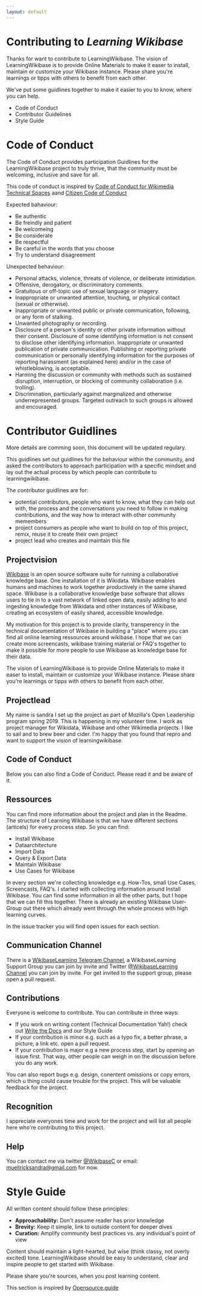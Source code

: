 ```yaml
---
layout: default
---
```


# Contributing to *Learning Wikibase*

Thanks for want to contribute to LearningWikibase. The vision of LearningWikibase is to provide Online Materials to make it easer to install, maintain or customize your Wikibase instance. Please share you're learnings or tipps with others to benefit from each other. 

We've put some guidlines together to make it easier to you to know, where you can help.

- Code of Conduct 
- Contributor Guidelines
- Style Guide

# Code of Conduct

The Code of Conduct provides participation Guidlines for the LearningWikibase project to truly thrive, that the community must be welcoming, inclusive and save for all.

This code of conduct is inspired by [Code of Conduct for Wikimedia Technical Spaces](https://www.mediawiki.org/wiki/Code_of_Conduct) aand [Citizen Code of Conduct](http://citizencodeofconduct.org/)

Expected bahaviour:

- Be authentic
- Be freindly and patient
- Be welcomeing
- Be considerate
- Be respectful
- Be careful in the words that you choose
- Try to understand disagreement

Unexpected behaviour: 

- Personal attacks, violence, threats of violence, or deliberate intimidation.
- Offensive, derogatory, or discriminatory comments.
- Gratuitous or off-topic use of sexual language or imagery.
- Inappropriate or unwanted attention, touching, or physical contact (sexual or otherwise).
- Inappropriate or unwanted public or private communication, following, or any form of stalking.
- Unwanted photography or recording.
- Disclosure of a person's identity or other private information without their consent. Disclosure of some identifying information is not consent to disclose other identifying information.
Inappropriate or unwanted publication of private communication. Publishing or reporting private communication or personally identifying information for the purposes of reporting harassment (as explained here) and/or in the case of whistleblowing, is acceptable.
- Harming the discussion or community with methods such as sustained disruption, interruption, or blocking of community collaboration (i.e. trolling).
- Discrimination, particularly against marginalized and otherwise underrepresented groups. Targeted outreach to such groups is allowed and encouraged.

# Contributor Guidlines 

More details are comming soon, this document will be updated regulary.

This guidlines set out guidlines for the behaviour within the community, and asked the contributors to approach participation with a specific mindset and lay out the actual process by which people can contribute to learningwikibase.

The contributor guidlines are for:

- potential contributors, people who want to know, what they can help out with, the process and the conversations you need to follow in making contributions, and the way how to interact with other community memembers
- project consumers as people who want to build on top of this project, remix, reuse it to create their own project
- project lead who creates and maintain this file 

## Projectvision

[Wikibase](wikiba.se) is an open source software suite for running a collaborative knowledge base. One installation of it is Wikidata. Wikibase enables humans and machines to work together productively in the same shared space. Wikibase is a collaborative knowledge base software that allows users to tie in to a vast network of linked open data, easily adding to and ingesting knowledge from Wikidata and other instances of Wikibase, creating an ecosystem of easily shared, accessible knowledge.

My motivation for this project is to provide clarity, transperency in the technical documentation of Wikibase in building a "place" where you can find all online learning ressources around wikibase. I hope that we can create more screencasts, wikibase training material or FAQ's together to make it possible for more people to use Wikibase as knowledge base for their data.

The vision of LearningWikibase is to provide Online Materials to make it easer to install, maintain or customize your Wikibase instance. Please share you're learnings or tipps with others to benefit from each other. 

## Projectlead

My name is sandra I set up the project as part of Mozilla's Open Leadership program spring 2019. This is happening in my volunteer time. I work as project manager for Wikidata, Wikibase and other Wikimedia projects. I like to sail and to brew beer and cider. I'm happy that you found that repro and want to support the vision of learningwikibase. 

## Code of Conduct

Below you can also find a Code of Conduct. Please read it and be aware of it.

## Ressources

You can find more information about the project and plan in the Readme. The structure of Learning Wikibase is that we have different sections (articels) for every process step. So you can find: 

- Install Wikibase 
- Dataarchitecture
- Import Data
- Query & Export Data 
- Maintain Wikibase 
- Use Cases for Wikibase 

In every section we're collecting knowledge e.g. How-Tos, small Use Cases, Screencasts, FAQ's. I started with collecting information around Install Wikibase. You can find some information in all the other parts, but I hope that we can fill this together. There is already an existing Wikibase User-Group out there which already went through the whole process with high learning curves.

In the issue tracker you will find open issues for each section. 

## Communication Channel

There is a [WikibaseLearning Telegram Channel](t.me/learningwikibase), a WikibaseLearning Support Group you can join by invite and Twitter [@WikibaseLearning Channel](https://twitter.com/WikibaseC) you can join by invite. For get invited to the support group, please open a pull request. 

## Contributions

Everyone is welcome to contribute. 
You can contribute in three ways: 

- If you work on writing content (Technical Documentation Yah!) check out [Write the Docs](https://www.writethedocs.org/guide/) and our Style Guide
- If your contribution is minor e.g. such as a typo fix, a better phrase, a picture, a link etc. open a pull request.
- If your contribution is major e.g a new process step, start by opening an issue first. That way, other people can weigh in on the discussion before you do any work.

You can also report bugs e.g. design, conentent omissions or copy errors, which u thing could cause trouble for the project. This will be valuable feedback for the project.

## Recognition

I appreciate everyones time and work for the project and will list all people here who're contributing to this project.

## Help 

You can contact me via twitter [@WikibaseC](https://twitter.com/WikibaseC) or email: muellricksandra@gmail.com for now.


# Style Guide

All written content should follow these principles:

* **Approachability:** Don't assume reader has prior knowledge
* **Brevity:** Keep it simple, link to outside content for deeper dives
* **Curation:** Amplify community best practices vs. any individual's point of view

Content should maintain a light-hearted, but wise (think classy, not overly excited) tone. LearningWikibase should be easy to understand, clear and inspire people to get started with Wikibase.

Please share you're sources, when you post learning content. 

This section is inspired by [Opensource.guide](https://github.com/github/opensource.guide/edit/master/docs/styleguide.md)

